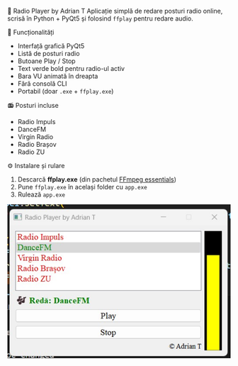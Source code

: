 🎵 Radio Player by Adrian T
Aplicație simplă de redare posturi radio online, scrisă în Python + PyQt5 și folosind `ffplay` pentru redare audio.  

📌 Funcționalități
- Interfață grafică PyQt5
- Listă de posturi radio
- Butoane Play / Stop
- Text verde bold pentru radio-ul activ
- Bara VU animată în dreapta
- Fără consolă CLI
- Portabil (doar `.exe` + `ffplay.exe`)

📻 Posturi incluse
- Radio Impuls  
- DanceFM  
- Virgin Radio  
- Radio Brașov  
- Radio ZU  

⚙️ Instalare și rulare
1. Descarcă **ffplay.exe** (din pachetul [FFmpeg essentials](https://www.gyan.dev/ffmpeg/builds/ffmpeg-git-essentials.7z))  
2. Pune `ffplay.exe` în același folder cu `app.exe`
3. Rulează `app.exe`

![](https://github.com/AdrianCTurcu/RadioPlayer2025/blob/main/RadioPlayer.jpg)
